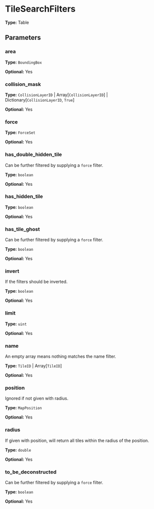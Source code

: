 # TileSearchFilters

**Type:** Table

## Parameters

### area

**Type:** `BoundingBox`

**Optional:** Yes

### collision_mask

**Type:** `CollisionLayerID` | Array[`CollisionLayerID`] | Dictionary[`CollisionLayerID`, `True`]

**Optional:** Yes

### force

**Type:** `ForceSet`

**Optional:** Yes

### has_double_hidden_tile

Can be further filtered by supplying a `force` filter.

**Type:** `boolean`

**Optional:** Yes

### has_hidden_tile

**Type:** `boolean`

**Optional:** Yes

### has_tile_ghost

Can be further filtered by supplying a `force` filter.

**Type:** `boolean`

**Optional:** Yes

### invert

If the filters should be inverted.

**Type:** `boolean`

**Optional:** Yes

### limit

**Type:** `uint`

**Optional:** Yes

### name

An empty array means nothing matches the name filter.

**Type:** `TileID` | Array[`TileID`]

**Optional:** Yes

### position

Ignored if not given with radius.

**Type:** `MapPosition`

**Optional:** Yes

### radius

If given with position, will return all tiles within the radius of the position.

**Type:** `double`

**Optional:** Yes

### to_be_deconstructed

Can be further filtered by supplying a `force` filter.

**Type:** `boolean`

**Optional:** Yes

